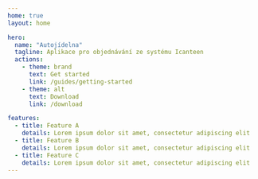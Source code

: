 ```yaml
---
home: true
layout: home

hero:
  name: "Autojídelna"
  tagline: Aplikace pro objednávání ze systému Icanteen
  actions:
    - theme: brand
      text: Get started
      link: /guides/getting-started
    - theme: alt
      text: Download
      link: /download

features:
  - title: Feature A
    details: Lorem ipsum dolor sit amet, consectetur adipiscing elit
  - title: Feature B
    details: Lorem ipsum dolor sit amet, consectetur adipiscing elit
  - title: Feature C
    details: Lorem ipsum dolor sit amet, consectetur adipiscing elit
---
```

